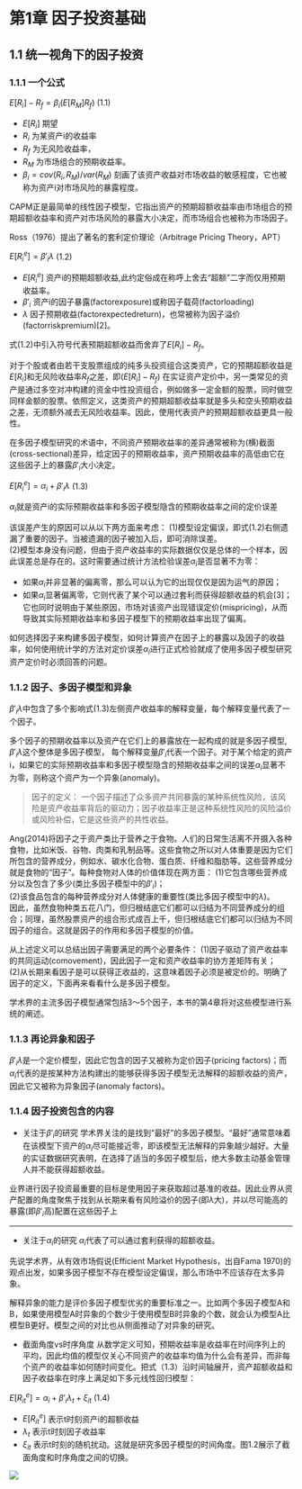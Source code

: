 
# 第1章 因子投资基础


## 1.1 统一视角下的因子投资


### 1.1.1 一个公式

$E[R_i] - R_f = β_i(E[R_M]R_f)$ (1.1)

- $E[R_i]$
期望
- $R_i$
为某资产i的收益率
- $R_f$
为无风险收益率，
- $R_M$
为市场组合的预期收益率。
- $β_i=cov(R_i,R_M)/var(R_M)$
刻画了该资产收益对市场收益的敏感程度，它也被称为资产i对市场风险的暴露程度。

CAPM正是最简单的线性因子模型，它指出资产的预期超额收益率由市场组合的预期超额收益率和资产对市场风险的暴露大小决定，而市场组合也被称为市场因子。

Ross（1976）提出了著名的套利定价理论（Arbitrage Pricing Theory，APT）


$E[R_i^e] = β'_iλ$ (1.2)

- $E[R_i^e]$
资产i的预期超额收益,此约定俗成在称呼上舍去“超额”二字而仅用预期收益率。
- $β'_i$
资产i的因子暴露(factorexposure)或称因子载荷(factorloading)
- $λ$
因子预期收益(factorexpectedreturn)，也常被称为因子溢价(factorriskpremium)[2]。

式(1.2)中引入符号代表预期超额收益而舍弃了$E[R_i] - R_f$。

对于个股或者由若干支股票组成的纯多头投资组合这类资产，它的预期超额收益是$E[R_i]$和无风险收益率$R_f$之差，即$(E[R_i] - R_f)$
在实证资产定价中，另一类常见的资产是通过多空对冲构建的资金中性投资组合，例如做多一定金额的股票，同时做空同样金额的股票。依照定义，这类资产的预期超额收益率就是多头和空头预期收益之差，无须额外减去无风险收益率。因此，使用代表资产的预期超额收益更具一般性。

在多因子模型研究的术语中，不同资产预期收益率的差异通常被称为(横)截面(cross-sectional)差异，给定因子的预期收益率，资产预期收益率的高低由它在这些因子上的暴露$β'_i$大小决定。

$E[R_i^e] = α_i + β'_iλ$ (1.3)

$α_i$就是资产i的实际预期收益率和多因子模型隐含的预期收益率之间的定价误差

该误差产生的原因可以从以下两方面来考虑：
(1)模型设定偏误，即式(1.2)右侧遗漏了重要的因子。当被遗漏的因子被加入后，即可消除误差。  
(2)模型本身没有问题，但由于资产收益率的实际数据仅仅是总体的一个样本，因此误差总是存在的。这时需要通过统计方法检验误差$α_i$是否显著不为零：  
- 如果$α_i$并非显著的偏离零，那么可以认为它的出现仅仅是因为运气的原因；
- 如果$α_i$显著偏离零，它则代表了某个可以通过套利而获得超额收益的机会[3]；它也同时说明由于某些原因，市场对该资产出现错误定价(mispricing)，从而导致其实际预期收益率和多因子模型下的预期收益率出现了偏离。

如何选择因子来构建多因子模型，如何计算资产在因子上的暴露以及因子的收益率，如何使用统计学的方法对定价误差$α_i$进行正式检验就成了使用多因子模型研究资产定价时必须回答的问题。

### 1.1.2 因子、多因子模型和异象
$β'_iλ$中包含了多个影响式(1.3)左侧资产收益率的解释变量，每个解释变量代表了一个因子。

多个因子的预期收益率以及资产在它们上的暴露放在一起构成的就是多因子模型, $β'_iλ$这个整体是多因子模型， 每个解释变量$β'_i$代表一个因子。对于某个给定的资产i，如果它的实际预期收益率和多因子模型隐含的预期收益率之间的误差$α_i$显著不为零，则称这个资产为一个异象(anomaly)。

> 因子的定义： 一个因子描述了众多资产共同暴露的某种系统性风险，该风险是资产收益率背后的驱动力；因子收益率正是这种系统性风险的风险溢价或风险补偿，它是这些资产的共性收益。

Ang(2014)将因子之于资产类比于营养之于食物。人们的日常生活离不开摄入各种食物，比如米饭、谷物、肉类和乳制品等。这些食物之所以对人体重要是因为它们所包含的营养成分，例如水、碳水化合物、蛋白质、纤维和脂肪等。这些营养成分就是食物的“因子”。每种食物对人体的价值体现在两方面：
(1)它包含哪些营养成分以及包含了多少(类比多因子模型中的$β'_i$)；  
(2)该食品包含的每种营养成分对人体健康的重要性(类比多因子模型中的$λ$)。  
因此，虽然食物种类五花八门，但归根结底它们都可以归结为不同营养成分的组合；同理，虽然股票资产的组合形式成百上千，但归根结底它们都可以归结为不同因子的组合。这就是因子的作用和多因子模型的价值。

从上述定义可以总结出因子需要满足的两个必要条件：
(1)因子驱动了资产收益率的共同运动(comovement)，因此因子一定和资产收益率的协方差矩阵有关；  
(2)从长期来看因子是可以获得正收益的，这意味着因子必须是被定价的。明确了因子的定义，下面再来看看什么是多因子模型。  

学术界的主流多因子模型通常包括3～5个因子，本书的第4章将对这些模型进行系统的阐述。  


### 1.1.3 再论异象和因子
$β'_iλ$是一个定价模型，因此它包含的因子又被称为定价因子(pricing factors)；而$α_i$代表的是按某种方法构建出的能够获得多因子模型无法解释的超额收益的资产，因此它又被称为异象因子(anomaly factors)。

### 1.1.4 因子投资包含的内容
- 关注于$β'_i$的研究
学术界关注的是找到“最好”的多因子模型。“最好”通常意味着在该模型下资产的$α_i$尽可能接近零，即该模型无法解释的异象越少越好。大量的实证数据研究表明，在选择了适当的多因子模型后，绝大多数主动基金管理人并不能获得超额收益。

业界进行因子投资最重要的目标是使用因子来获取超过基准的收益。因此业界从资产配置的角度聚焦于找到从长期来看有风险溢价的因子(即$λ$大)，并以尽可能高的暴露(即$β'_i$高)配置在这些因子上

------

- 关注于$α_i$的研究
$α_i$代表了可以通过套利获得的超额收益。

先说学术界，从有效市场假说(Efficient Market Hypothesis，出自Fama 1970)的观点出发，如果多因子模型不存在模型设定偏误，那么市场中不应该存在太多异象。

解释异象的能力是评价多因子模型优劣的重要标准之一。比如两个多因子模型A和B，如果使用模型A时异象的个数少于使用模型B时异象的个数，就会认为模型A比模型B更好。模型之间的对比也从侧面推动了对异象的研究。

- 截面角度vs时序角度
从数学定义可知，预期收益率是收益率在时间序列上的平均，因此均值的模型仅关心不同资产的收益率均值为什么会有差异，而非每个资产的收益率如何随时间变化。把式（1.3）沿时间轴展开，资产超额收益和因子收益率在时序上满足如下多元线性回归模型：

$E[R_{it}^e] = α_i + β'_iλ_t + ξ_{it}$ (1.4)


- $E[R_{it}^e]$
表示t时刻资产i的超额收益
- $λ_t$
表示t时刻因子收益率
- $ξ_{it}$
表示t时刻的随机扰动。这就是研究多因子模型的时间角度。图1.2展示了截面角度和时序角度之间的切换。

![](https://suzixinblog.oss-cn-shenzhen.aliyuncs.com/20220824115617.png)
